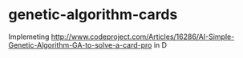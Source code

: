 # genetic-algorithm-cards
Implemeting http://www.codeproject.com/Articles/16286/AI-Simple-Genetic-Algorithm-GA-to-solve-a-card-pro in D
